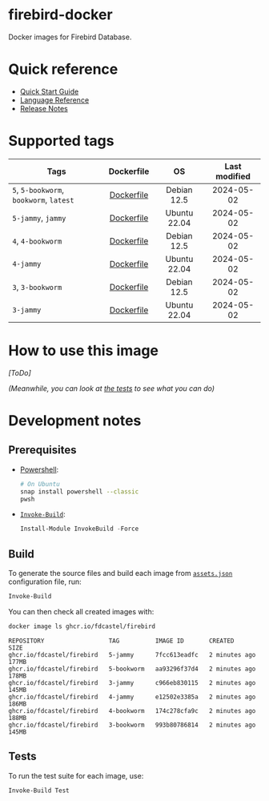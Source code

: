 # firebird-docker

Docker images for Firebird Database.



# Quick reference

  - [Quick Start Guide](https://firebirdsql.org/file/documentation/html/en/firebirddocs/qsg5/firebird-5-quickstartguide.html)
  - [Language Reference](https://firebirdsql.org/file/documentation/html/en/refdocs/fblangref50/firebird-50-language-reference.html)
  - [Release Notes](https://firebirdsql.org/file/documentation/release_notes/html/en/5_0/rlsnotes50.html)



# Supported tags

|Tags|Dockerfile|OS|Last modified|
|-|:-:|:-:|:-:|
|`5`, `5-bookworm`, `bookworm`, `latest`|[Dockerfile](./generated/5/bookworm/Dockerfile)|Debian 12.5|2024-05-02|
|`5-jammy`, `jammy`|[Dockerfile](./generated/5/jammy/Dockerfile)|Ubuntu 22.04|2024-05-02|
|`4`, `4-bookworm`|[Dockerfile](./generated/4/bookworm/Dockerfile)|Debian 12.5|2024-05-02|
|`4-jammy`|[Dockerfile](./generated/4/jammy/Dockerfile)|Ubuntu 22.04|2024-05-02|
|`3`, `3-bookworm`|[Dockerfile](./generated/3/bookworm/Dockerfile)|Debian 12.5|2024-05-02|
|`3-jammy`|[Dockerfile](./generated/3/jammy/Dockerfile)|Ubuntu 22.04|2024-05-02|



# How to use this image


_[ToDo]_

_(Meanwhile, you can look at [the tests](src/image.tests.ps1#L71) to see what you can do)_

# Development notes

## Prerequisites

  - [Powershell](https://github.com/PowerShell/PowerShell):
    ```bash
    # On Ubuntu
    snap install powershell --classic
    pwsh
    ```

  - [`Invoke-Build`](https://github.com/nightroman/Invoke-Build):
    ```powershell
    Install-Module InvokeBuild -Force
    ```



## Build

To generate the source files and build each image from [`assets.json`](assets.json) configuration file, run:

```bash
Invoke-Build
```

You can then check all created images with:

```bash
docker image ls ghcr.io/fdcastel/firebird
```

```
REPOSITORY                  TAG          IMAGE ID       CREATED         SIZE
ghcr.io/fdcastel/firebird   5-jammy      7fcc613eadfc   2 minutes ago   177MB
ghcr.io/fdcastel/firebird   5-bookworm   aa93296f37d4   2 minutes ago   178MB
ghcr.io/fdcastel/firebird   3-jammy      c966eb830115   2 minutes ago   145MB
ghcr.io/fdcastel/firebird   4-jammy      e12502e3385a   2 minutes ago   186MB
ghcr.io/fdcastel/firebird   4-bookworm   174c278cfa9c   2 minutes ago   188MB
ghcr.io/fdcastel/firebird   3-bookworm   993b80786814   2 minutes ago   145MB
```


## Tests

To run the test suite for each image, use:

```bash
Invoke-Build Test
```

